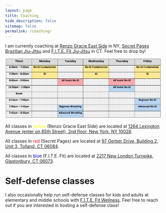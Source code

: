 ```yaml
---
layout: page
title: Coaching
hide_description: false
sitemap: false
permalink: /coaching/
---
```


I am currently coaching at [Renzo Gracie East Side](https://www.renzogracieeastside.com/) in NY, [Secret Pages Brazilian Jiu-Jitsu](http://secretpagesbjj.com/) and [F.I.T.E. Fit Jiu-Jitsu](https://www.joinfitefit.com/schedule) in CT. Feel free to drop by!

![Schedule](/assets/img/DavidSchedule.png)


<!--
| Times           | Monday        | Tuesday    |  Wednesday  | Thursday    |  Friday      |
| :----:          |    :----:     | :----:     |     :---:   |  :----:     |  :----:      |
| ----            |               |            |             |             |              |
| 10am - 11:30am  | <span style="color:red">No-Gi</span> | <span style="color:blue">All levels BJJ</span>  | <span style="color:red">No-Gi</span>    |  <span style="color:blue">All levels BJJ</span>    | <span style="color:red">No-Gi</span>   |
| 12pm - 1:30pm   | <span style="color:blue">All levels BJJ</span>  |            |             | <span style="color:green">No-Gi</span>    |              |
| Break           |               |            |             |             |              |
| 6pm - 7pm       | <span style="color:blue">Beg. BJJ</span>  |            |             |             | <span style="color:blue">Adv. BJJ</span> |
| 7:15pm - 8:15pm | <span style="color:blue">Adv. BJJ</span>  |            |             |             |              |
-->

All classes in <span style="color:yellow">yellow</span> (Renzo Gracie East Side) are located at [1264 Lexington Avenue (enter on 85th Street), 2nd floor, New York, NY 10028](https://www.google.com/maps/place/Renzo+Gracie+East+Side+Martial+Arts/@40.7791481,-73.9585823,17z/data=!3m1!4b1!4m6!3m5!1s0x89c2598daabd5d4f:0xdba746662ea9a671!8m2!3d40.7791441!4d-73.956002!16s%2Fg%2F11w3c9ynzs?entry=ttu).

All classes in <span style="color:red">red</span> (Secret Pages) are located at [97 Gerber Drive, Building 2, Unit 3, Tolland, CT 06084](https://www.google.com/maps/place/97+Gerber+Dr+2+3,+Tolland,+CT+06084/@41.8585068,-72.4182142,17z/data=!3m1!4b1!4m5!3m4!1s0x89e6f4256dab1e75:0x979de6ecd0bf8c75!8m2!3d41.8585028!4d-72.4160202). 

All classes in <span style="color:blue">blue</span> (F.I.T.E. Fit) are located at [2217 New London Turnpike, Glastonbury, CT 06073](https://www.google.com/maps/place/2217+New+London+Turnpike,+South+Glastonbury,+CT+06073/@41.6797233,-72.5493192,17z/data=!3m1!4b1!4m5!3m4!1s0x89e6502178a29017:0x73004f27be4aa179!8m2!3d41.6797193!4d-72.5471252).

<!-- All classes in <span style="color:blue">blue</span> (Teles Athletics) are located at [256 Oakwood Drive, Glastonbury, CT 06033](https://www.google.com/maps/place/256+Oakwood+Dr,+Glastonbury,+CT+06033/@41.7108871,-72.5797422,17z/data=!3m1!4b1!4m5!3m4!1s0x89e651afa4e0da6f:0x83ee31a67a05010f!8m2!3d41.7108831!4d-72.5775482). -->

<!--
![Pans](/assets/img/Pans.jpg)

{:.image-caption}
*(Left to right: Rodrigo Gabriel Silva Mariani, Jozef Chen, David Ian Monserrate, Rafael Leite Borges.)*
-->

# Self-defense classes
I also occasionally help run self-defense classes for kids and adults at elementary and middle schools with [F.I.T.E. Fit Wellness](https://www.joinfitefit.com/about). Feel free to reach out if you are interested in hosting a self-defense class!




